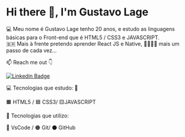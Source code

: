 # Hi there 👋, I'm Gustavo Lage

💻 Meu nome é Gustavo Lage tenho 20 anos,  e estudo as linguagens básicas para o Front-end que é HTML5 / CSS3 e JAVASCRIPT.  
🇧🇷 Mais à frente pretendo aprender React JS e Native, 🚀🚀🚀🚀 mais um passo de cada vez...


📫 Reach me out 👇

[![Linkedin Badge](https://img.shields.io/badge/-Gustavo%20Lage-0083ff?style=flat-square&logo=Linkedin&logoColor=white&link=https://www.linkedin.com/in/gustavo-lage-francelino-976b6220b)](https://www.linkedin.com/in/gustavo-lage-francelino-976b6220b)

💻  Tecnologias que estudo: 🚀

🟧 HTML5 / 🟦 CSS3/  🟨JAVASCRIPT

🚀 Tecnologias que utilizo:

🔵 VsCode / 🟠 Git/ ⚫ GitHub
